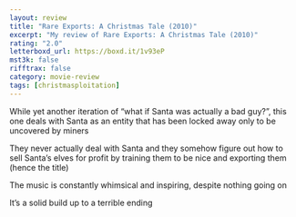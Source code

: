 ```yaml
---
layout: review
title: "Rare Exports: A Christmas Tale (2010)"
excerpt: "My review of Rare Exports: A Christmas Tale (2010)"
rating: "2.0"
letterboxd_url: https://boxd.it/1v93eP
mst3k: false
rifftrax: false
category: movie-review
tags: [christmasploitation]
---
```


While yet another iteration of “what if Santa was actually a bad guy?”, this one deals with Santa as an entity that has been locked away only to be uncovered by miners

They never actually deal with Santa and they somehow figure out how to sell Santa’s elves for profit by training them to be nice and exporting them (hence the title)

The music is constantly whimsical and inspiring, despite nothing going on

It’s a solid build up to a terrible ending
